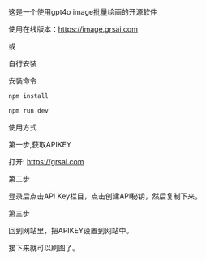 
这是一个使用gpt4o image批量绘画的开源软件

使用在线版本：<a title="gpt4o image">https://image.grsai.com</a>

或

自行安装

安装命令

```bash
npm install

npm run dev
```

使用方式

第一步,获取APIKEY

打开: <a title="grsai">https://grsai.com</a>

第二步

登录后点击API Key栏目，点击创建API秘钥，然后复制下来。

第三步

回到网站里，把APIKEY设置到网站中。

接下来就可以刷图了。